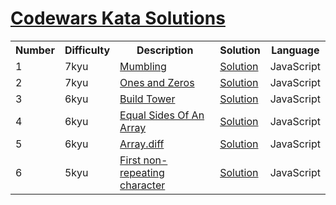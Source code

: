 # [Codewars Kata Solutions](https://www.codewars.com/users/dicodingru/completed)

<table border="0" style="width:100%;">
  <tr>
    <th>Number</th>
    <th>Difficulty</th>
    <th>Description</th>
    <th>Solution</th>
    <th>Language</th>
  </tr>
  <tr>
    <td>1</td>
    <td>7kyu</td>
    <td><a href="./kata/7kyu/mumbling.md">Mumbling</a></td>
    <td><a href="./kata/7kyu/mumbling.js">Solution</a></td>
    <td>JavaScript</td>
  </tr>
  <tr>
    <td>2</td>
    <td>7kyu</td>
    <td><a href="./kata/7kyu/ones-and-zeros.md">Ones and Zeros</a></td>
    <td><a href="./kata/7kyu/ones-and-zeros.js">Solution</a></td>
    <td>JavaScript</td>
  </tr>
  <tr>
    <td>3</td>
    <td>6kyu</td>
    <td><a href="./kata/6kyu/build-tower.md">Build Tower</a></td>
    <td><a href="./kata/6kyu/build-tower.js">Solution</a></td>
    <td>JavaScript</td>
  </tr>
  <tr>
    <td>4</td>
    <td>6kyu</td>
    <td><a href="./kata/6kyu/equal-sides-of-an-array.md">Equal Sides Of An Array</a></td>
    <td><a href="./kata/6kyu/equal-sides-of-an-array.js">Solution</a></td>
    <td>JavaScript</td>
  </tr>
  <tr>
    <td>5</td>
    <td>6kyu</td>
    <td><a href="./kata/6kyu/array-dot-diff.md">Array.diff</a></td>
    <td><a href="./kata/6kyu/array-dot-diff.js">Solution</a></td>
    <td>JavaScript</td>
  </tr>
  <tr>
    <td>6</td>
    <td>5kyu</td>
    <td><a href="./kata/5kyu/first-non-repeating-character.md">First non-repeating character</a></td>
    <td><a href="./kata/5kyu/first-non-repeating-character.js">Solution</a></td>
    <td>JavaScript</td>
  </tr>
</table>
